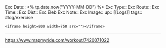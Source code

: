 Exc Date::  <% tp.date.now("YYYY-MM-DD") %>
Exc Type:: 
Exc Route:: 
Exc Time:: 
Exc Dist:: 
Exc Eleb
Exc Note:: 
Exc Image:: 
up:: [[Logs]]
tags:: #log/exercise 

`<iframe height=800 width=750 src=""></iframe>`

---



https://www.mapmyride.com/workout/7420071022
